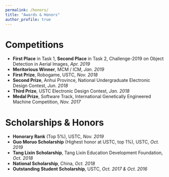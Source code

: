 ```yaml
---
permalink: /honors/
title: "Awards & Honors"
author_profile: true
---
```


# Competitions

*  **First Place** in Task 1, **Second Place** in Task 2, Challenge-2019 on Object Detection in Aerial Images, *Apr. 2019*
* **Meritorious Winner**, MCM / ICM, *Jan. 2019*
* **First Prize**, Robogame, USTC, *Nov. 2018*
* **Second Prize**, Anhui Province, National Undergraduate Electronic Design Contest, *Jun. 2018*
* **Third Prize**, USTC Electronic Design Contest, *Jan. 2018*
* **Medal Prize**, Software Track, International Genetically Engineered Machine Competition, *Nov. 2017* 

# Scholarships & Honors

* **Honorary Rank** (Top 5%), USTC, *Nov. 2019*
* **Guo Moruo Scholarship** (Highest honor at USTC, top 1%), USTC, *Oct. 2019*
* **Tang Lixin Scholarship**, Tang Lixin Education Development Foundation, *Oct. 2018*
* **National Scholarship**, China, *Oct. 2018*
* **Outstanding Student Scholarship**, USTC, *Oct. 2017 & Oct. 2016*
